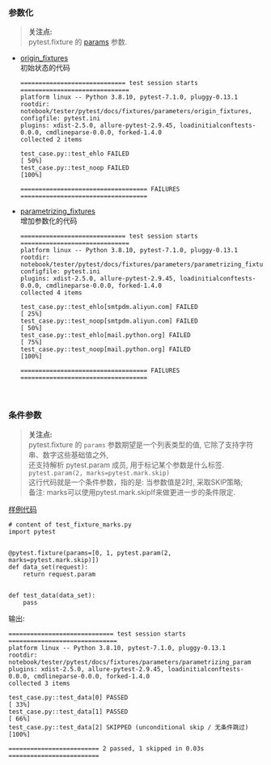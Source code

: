 ### 参数化

> **关注点:**   
> pytest.fixture 的 [params](./parametrizing_fixtures/conftest.py#L5) 参数.  
  

- [origin_fixtures](./origin_fixtures)  
  初始状态的代码
  ```shell
  ============================= test session starts ==============================
  platform linux -- Python 3.8.10, pytest-7.1.0, pluggy-0.13.1
  rootdir: notebook/tester/pytest/docs/fixtures/parameters/origin_fixtures, configfile: pytest.ini
  plugins: xdist-2.5.0, allure-pytest-2.9.45, loadinitialconftests-0.0.0, cmdlineparse-0.0.0, forked-1.4.0
  collected 2 items
  
  test_case.py::test_ehlo FAILED                                           [ 50%]
  test_case.py::test_noop FAILED                                           [100%]
  
  =================================== FAILURES ===================================
  ```


- [parametrizing_fixtures](./parametrizing_fixtures)  
  增加参数化的代码
  ```shell
  ============================= test session starts ==============================
  platform linux -- Python 3.8.10, pytest-7.1.0, pluggy-0.13.1
  rootdir: notebook/tester/pytest/docs/fixtures/parameters/parametrizing_fixtures, configfile: pytest.ini
  plugins: xdist-2.5.0, allure-pytest-2.9.45, loadinitialconftests-0.0.0, cmdlineparse-0.0.0, forked-1.4.0
  collected 4 items
  
  test_case.py::test_ehlo[smtpdm.aliyun.com] FAILED                        [ 25%]
  test_case.py::test_noop[smtpdm.aliyun.com] FAILED                        [ 50%]
  test_case.py::test_ehlo[mail.python.org] FAILED                          [ 75%]
  test_case.py::test_noop[mail.python.org] FAILED                          [100%]
  
  =================================== FAILURES ===================================
  ```



&nbsp;  
### 条件参数  

> **关注点:**  
> pytest.fixture 的 `params` 参数期望是一个列表类型的值, 它除了支持字符串、数字这些基础值之外,   
> 还支持解析 pytest.param 成员, 用于标记某个参数是什么标签.  
> `pytest.param(2, marks=pytest.mark.skip)`  
> 这行代码就是一个条件参数，指的是: 当参数值是2时, 采取SKIP策略;  
> 备注: marks可以使用pytest.mark.skipIf来做更进一步的条件限定.  

[样例代码](parametrizing_param/test_case.py)

```python3
# content of test_fixture_marks.py
import pytest


@pytest.fixture(params=[0, 1, pytest.param(2, marks=pytest.mark.skip)])
def data_set(request):
    return request.param


def test_data(data_set):
    pass

```

输出:
```shell
============================= test session starts ==============================
platform linux -- Python 3.8.10, pytest-7.1.0, pluggy-0.13.1
rootdir: notebook/tester/pytest/docs/fixtures/parameters/parametrizing_param
plugins: xdist-2.5.0, allure-pytest-2.9.45, loadinitialconftests-0.0.0, cmdlineparse-0.0.0, forked-1.4.0
collected 3 items

test_case.py::test_data[0] PASSED                                        [ 33%]
test_case.py::test_data[1] PASSED                                        [ 66%]
test_case.py::test_data[2] SKIPPED (unconditional skip / 无条件跳过)       [100%]

========================= 2 passed, 1 skipped in 0.03s =========================
```

